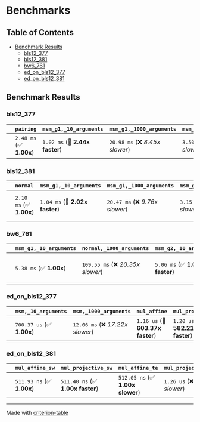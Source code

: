 # Benchmarks

## Table of Contents

- [Benchmark Results](#benchmark-results)
    - [bls12_377](#bls12_377)
    - [bls12_381](#bls12_381)
    - [bw6_761](#bw6_761)
    - [ed_on_bls12_377](#ed_on_bls12_377)
    - [ed_on_bls12_381](#ed_on_bls12_381)

## Benchmark Results

### bls12_377

|        | `pairing`               | `msm_g1,_10_arguments`          | `msm_g1,_1000_arguments`          | `msm_g2,_10_arguments`          | `msm_g2,_1000_arguments`          | `mul_projective_g1`                 | `mul_affine_g1`                     | `mul_projective_g2`               | `mul_affine_g2`                    |
|:-------|:------------------------|:--------------------------------|:----------------------------------|:--------------------------------|:----------------------------------|:------------------------------------|:------------------------------------|:----------------------------------|:---------------------------------- |
|        | `2.48 ms` (✅ **1.00x**) | `1.02 ms` (🚀 **2.44x faster**)  | `20.98 ms` (❌ *8.45x slower*)     | `3.50 ms` (❌ *1.41x slower*)    | `79.07 ms` (❌ *31.84x slower*)    | `699.66 ns` (🚀 **3549.98x faster**) | `698.52 ns` (🚀 **3555.77x faster**) | `2.24 us` (🚀 **1107.62x faster**) | `2.25 us` (🚀 **1102.41x faster**)  |

### bls12_381

|        | `normal`                | `msm_g1,_10_arguments`          | `msm_g1,_1000_arguments`          | `msm_g2,_10_arguments`          | `msm_g2,_1000_arguments`          | `mul_affine_g1`                     | `mul_projective_g1`                 | `mul_affine_g2`                   | `mul_projective_g2`               | `groth16`                       |
|:-------|:------------------------|:--------------------------------|:----------------------------------|:--------------------------------|:----------------------------------|:------------------------------------|:------------------------------------|:----------------------------------|:----------------------------------|:------------------------------- |
|        | `2.10 ms` (✅ **1.00x**) | `1.04 ms` (🚀 **2.02x faster**)  | `20.47 ms` (❌ *9.76x slower*)     | `3.15 ms` (❌ *1.50x slower*)    | `64.67 ms` (❌ *30.83x slower*)    | `704.33 ns` (🚀 **2978.10x faster**) | `714.98 ns` (🚀 **2933.75x faster**) | `1.90 us` (🚀 **1102.64x faster**) | `1.91 us` (🚀 **1100.75x faster**) | `6.47 ms` (❌ *3.09x slower*)    |

### bw6_761

|        | `msm_g1,_10_arguments`          | `normal,_1000_arguments`          | `msm_g2,_10_arguments`          | `msm_g2,_1000_arguments`          | `mul_affine_g1`                   | `mul_projective_g1`               | `mul_affine_g2`                   | `mul_projective_g2`               | `pairing`                       |
|:-------|:--------------------------------|:----------------------------------|:--------------------------------|:----------------------------------|:----------------------------------|:----------------------------------|:----------------------------------|:----------------------------------|:------------------------------- |
|        | `5.38 ms` (✅ **1.00x**)         | `109.55 ms` (❌ *20.35x slower*)   | `5.06 ms` (✅ **1.06x faster**)  | `108.86 ms` (❌ *20.22x slower*)   | `2.32 us` (🚀 **2320.37x faster**) | `2.33 us` (🚀 **2310.07x faster**) | `2.34 us` (🚀 **2297.42x faster**) | `2.34 us` (🚀 **2301.57x faster**) | `9.04 ms` (❌ *1.68x slower*)    |

### ed_on_bls12_377

|        | `msm,_10_arguments`          | `msm,_1000_arguments`            | `mul_affine`                     | `mul_projective`                  |
|:-------|:-----------------------------|:---------------------------------|:---------------------------------|:--------------------------------- |
|        | `700.37 us` (✅ **1.00x**)    | `12.06 ms` (❌ *17.22x slower*)   | `1.16 us` (🚀 **603.37x faster**) | `1.20 us` (🚀 **582.21x faster**)  |

### ed_on_bls12_381

|        | `mul_affine_sw`           | `mul_projective_sw`              | `mul_affine_te`                  | `mul_projective_te`            | `msm_sw,_10_arguments`              | `msm_sw,_1000_arguments`            | `mwm_te,_10_arguments`              | `mwm_te,_1000_arguments`             |
|:-------|:--------------------------|:---------------------------------|:---------------------------------|:-------------------------------|:------------------------------------|:------------------------------------|:------------------------------------|:------------------------------------ |
|        | `511.93 ns` (✅ **1.00x**) | `511.40 ns` (✅ **1.00x faster**) | `512.05 ns` (✅ **1.00x slower**) | `1.26 us` (❌ *2.46x slower*)   | `626.03 us` (❌ *1222.90x slower*)   | `12.59 ms` (❌ *24600.53x slower*)   | `738.70 us` (❌ *1442.98x slower*)   | `12.81 ms` (❌ *25031.67x slower*)    |

---
Made with [criterion-table](https://github.com/nu11ptr/criterion-table)

